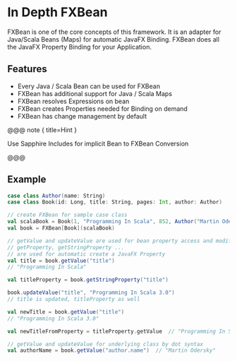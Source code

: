 # In Depth FXBean

FXBean is one of the core concepts of this framework.
It is an adapter for Java/Scala Beans (Maps) for automatic JavaFX Binding. FXBean does all the JavaFX Property Binding for your Application.

## Features

- Every Java / Scala Bean  can be used for FXBean
- FXBean has additional support for Java / Scala Maps
- FXBean resolves Expressions on bean
- FXBean creates Properties needed for Binding on demand
- FXBean has change management by default

@@@ note { title=Hint }

Use Sapphire Includes for implicit Bean to FXBean Conversion

@@@

## Example

```scala
case class Author(name: String)
case class Book(id: Long, title: String, pages: Int, author: Author)

// create FXBean for sample case class
val scalaBook = Book(1, "Programming In Scala", 852, Author("Martin Odersky"))
val book = FXBean[Book](scalaBook)

// getValue and updateValue are used for bean property access and modification
// getProperty, getStringProperty ... 
// are used for automatic create a JavaFX Property
val title = book.getValue("title")
// "Programming In Scala"

val titleProperty = book.getStringProperty("title")

book.updateValue("title", "Programming In Scala 3.0")
// title is updated, titleProperty as well

val newTitle = book.getValue("title")
// "Programming In Scala 3.0"

val newTitleFromProperty = titleProperty.getValue  // "Programming In Scala 3.0"

// getValue and updateValue for underlying class by dot syntax
val authorName = book.getValue("author.name")  // "Martin Odersky"


```



